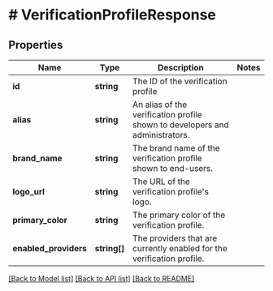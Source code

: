 # # VerificationProfileResponse

## Properties

Name | Type | Description | Notes
------------ | ------------- | ------------- | -------------
**id** | **string** | The ID of the verification profile |
**alias** | **string** | An alias of the verification profile shown to developers and administrators. |
**brand_name** | **string** | The brand name of the verification profile shown to end-users. |
**logo_url** | **string** | The URL of the verification profile&#39;s logo. |
**primary_color** | **string** | The primary color of the verification profile. |
**enabled_providers** | **string[]** | The providers that are currently enabled for the verification profile. |

[[Back to Model list]](../../README.md#models) [[Back to API list]](../../README.md#endpoints) [[Back to README]](../../README.md)
